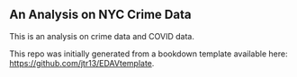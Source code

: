 ## An Analysis on NYC Crime Data
This is an analysis on crime data and COVID data.

This repo was initially generated from a bookdown template available here:
https://github.com/jtr13/EDAVtemplate.

